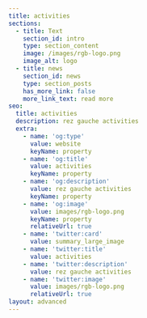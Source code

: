 ```yaml
---
title: activities
sections:
  - title: Text
    section_id: intro
    type: section_content
    image: /images/rgb-logo.png
    image_alt: logo
  - title: news
    section_id: news
    type: section_posts
    has_more_link: false
    more_link_text: read more
seo:
  title: activities
  description: rez gauche activities
  extra:
    - name: 'og:type'
      value: website
      keyName: property
    - name: 'og:title'
      value: activities
      keyName: property
    - name: 'og:description'
      value: rez gauche activities
      keyName: property
    - name: 'og:image'
      value: images/rgb-logo.png
      keyName: property
      relativeUrl: true
    - name: 'twitter:card'
      value: summary_large_image
    - name: 'twitter:title'
      value: activities
    - name: 'twitter:description'
      value: rez gauche activities
    - name: 'twitter:image'
      value: images/rgb-logo.png
      relativeUrl: true
layout: advanced
---
```

